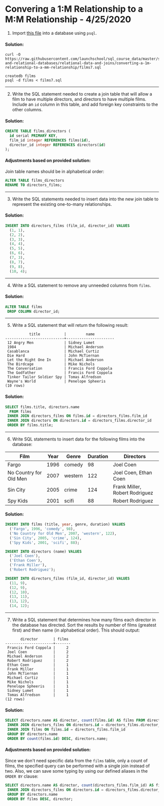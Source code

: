 
[comment]: # (converting_1m_to_mm.md)

# Convering a 1:M Relationship to a M:M Relationship - 4/25/2020

1. Import [this file](https://raw.githubusercontent.com/launchschool/sql_course_data/master/sql-and-relational-databases/relational-data-and-joins/converting-a-1m-relationship-to-a-mm-relationship/films7.sql) into a database using `psql`.

#### Solution:

```
curl -O https://raw.githubusercontent.com/launchschool/sql_course_data/master/sql-and-relational-databases/relational-data-and-joins/converting-a-1m-relationship-to-a-mm-relationship/films7.sql

createdb films
psql -d films < films7.sql
```

---

2. Write the SQL statement needed to create a join table that will allow a film to have multiple directors, and directors to have multiple films. Include an `id` column in this table, and add foreign key constraints to the other columns.

#### Solution:

```sql
CREATE TABLE films_directors (
  id serial PRIMARY KEY,
  film_id integer REFERENCES films(id),
  director_id integer REFERENCES directors(id)
);
```

#### Adjustments based on provided solution:

Join table names should be in alphabetical order:

```sql
ALTER TABLE films_directors
RENAME TO directors_films;
```

---

3. Write the SQL statements needed to insert data into the new join table to represent the existing one-to-many relationships.

#### Solution:

```sql
INSERT INTO directors_films (film_id, director_id) VALUES
  (1, 1),
  (2, 2),
  (3, 3),
  (4, 4),
  (5, 5),
  (6, 6),
  (7, 3),
  (8, 7),
  (9, 8),
  (10, 4);
```

---

4. Write a SQL statement to remove any unneeded columns from `films`.

#### Solution:

```sql
ALTER TABLE films
 DROP COLUMN director_id;
```

---

5. Write a SQL statement that will return the following result:

```
           title           |         name
---------------------------+----------------------
 12 Angry Men              | Sidney Lumet
 1984                      | Michael Anderson
 Casablanca                | Michael Curtiz
 Die Hard                  | John McTiernan
 Let the Right One In      | Michael Anderson
 The Birdcage              | Mike Nichols
 The Conversation          | Francis Ford Coppola
 The Godfather             | Francis Ford Coppola
 Tinker Tailor Soldier Spy | Tomas Alfredson
 Wayne's World             | Penelope Spheeris
(10 rows)
```

#### Solution:

```sql
SELECT films.title, directors.name
  FROM films
 INNER JOIN directors_films ON films.id = directors_films.film_id
 INNER JOIN directors ON directors.id = directors_films.director_id
 ORDER BY films.title;
```

---

6. Write SQL statements to insert data for the following films into the database:

| Film                   | Year | Genre   | Duration | Directors                      |
|------------------------|------|---------|----------|--------------------------------|
| Fargo                  | 1996 | comedy  | 98       | Joel Coen                      |
| No Country for Old Men | 2007 | western | 122      | Joel Coen, Ethan Coen          |
| Sin City               | 2005 | crime   | 124      | Frank Miller, Robert Rodriguez |
| Spy Kids               | 2001 | scifi   | 88       | Robert Rodriguez               |

#### Solution:

```sql
INSERT INTO films (title, year, genre, duration) VALUES
  ('Fargo', 1996, 'comedy', 98),
  ('No Country for Old Men', 2007, 'western', 122),
  ('Sin City', 2005, 'crime', 124),
  ('Spy Kids', 2001, 'scifi', 88);

INSERT INTO directors (name) VALUES
  ('Joel Coen'),
  ('Ethan Coen'),
  ('Frank Miller'),
  ('Robert Rodriguez');

INSERT INTO directors_films (film_id, director_id) VALUES
  (11, 9),
  (12, 9),
  (12, 10),
  (13, 11),
  (13, 12),
  (14, 12);
```

---

7. Write a SQL statement that determines how many films each director in the database has directed. Sort the results by number of films (greatest first) and then name (in alphabetical order). This should output:

```
       director       | films
----------------------+-------
 Francis Ford Coppola |     2
 Joel Coen            |     2
 Michael Anderson     |     2
 Robert Rodriguez     |     2
 Ethan Coen           |     1
 Frank Miller         |     1
 John McTiernan       |     1
 Michael Curtiz       |     1
 Mike Nichols         |     1
 Penelope Spheeris    |     1
 Sidney Lumet         |     1
 Tomas Alfredson      |     1
(12 rows)
```

#### Solution:

```sql
SELECT directors.name AS director, count(films.id) AS films FROM directors
 INNER JOIN directors_films ON directors.id = directors_films.director_id
 INNER JOIN films ON films.id = directors_films.film_id
 GROUP BY directors.name
 ORDER BY count(films.id) DESC, directors.name;
```

#### Adjustments based on provided solution:

Since we don't need specific data from the `films` table, only a count of films, the specified query can be performed with a single join instead of two. Also, we can save some typing by using our defined aliases in the `ORDER BY` clause:

```sql
SELECT directors.name AS director, count(directors_films.film_id) AS films FROM directors
 INNER JOIN directors_films ON directors.id = directors_films.director_id
 GROUP BY directors.name
 ORDER BY films DESC, director;
```
